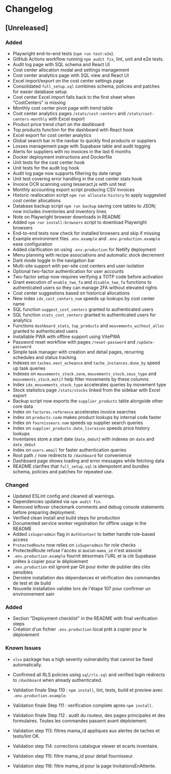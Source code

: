 # Changelog

## [Unreleased]
### Added
- Playwright end-to-end tests (`npm run test:e2e`).
- GitHub Actions workflow running `npm audit fix`, lint, unit and e2e tests.
- Audit log page with SQL schema and React UI
- Cost center allocation modal and settings management
- Cost center analytics page with SQL view and React UI
- Excel import/export on the cost center settings page
- Consolidated `full_setup.sql` combines schema, policies and patches for easier database setup
- Cost center Excel import falls back to the first sheet when "CostCenters" is missing
- Monthly cost center pivot page with trend table
- Cost center analytics pages `/stats/cost-centers` and `/stats/cost-centers-monthly` with Excel export
- Product price trend chart on the dashboard
- Top products function for the dashboard with React hook
- Excel export for cost center analytics
- Global search bar in the navbar to quickly find products or suppliers
- Losses management page with Supabase table and audit logging
- Alerts for suppliers with no invoices in the last 6 months
- Docker deployment instructions and Dockerfile
- Unit tests for the cost center hook
- Unit tests for the audit log hook
- Audit log page now supports filtering by date range
- Unit test covering error handling in the cost center stats hook
- Invoice OCR scanning using tesseract.js with unit test
- Monthly accounting export script producing CSV invoices
- Historic reallocation script `npm run allocate:history` to apply suggested cost center allocations
- Database backup script `npm run backup` saving core tables to JSON;
  now includes inventories and inventory lines
- Note on Playwright browser downloads in README
- Added `npm run install:browsers` script to download Playwright browsers
- End-to-end tests now check for installed browsers and skip if missing
- Example environment files `.env.example` and `.env.production.example` ease configuration
- Added clarification on using `.env.production` for Netlify deployment
- Menu planning with recipe associations and automatic stock decrement
- Dark mode toggle in the navigation bar
- Multi-site support with per-site cost centers and user isolation
- Optional two-factor authentication for user accounts
- Two-factor setup now requires verifying a TOTP code before activation
- Grant execution of `enable_two_fa` and `disable_two_fa` functions to authenticated users so they can manage 2FA without elevated rights
- Cost center suggestions based on historical allocations
- New index `idx_cost_centers_nom` speeds up lookups by cost center name
- SQL function `suggest_cost_centers` granted to authenticated users
- SQL function `stats_cost_centers` granted to authenticated users for analytics
- Functions `dashboard_stats`, `top_products` and `mouvements_without_alloc` granted to authenticated users
- Installable PWA with offline support using VitePWA
- Password reset workflow with pages `/reset-password` and `/update-password`
- Simple task manager with creation and detail pages, recurring schedules and status tracking
- Indexes on `taches.next_echeance` and `tache_instances.done_by` speed up task queries
- Indexes on `mouvements_stock.zone`, `mouvements_stock.sous_type` and
  `mouvements_stock.motif` help filter movements by these columns
- Index `idx_mouvements_stock_type` accelerates queries by movement type
- Stock statistics page `/stats/stocks` linked from the sidebar with Excel export
- Backup script now exports the `supplier_products` table alongside other core data
- Index on `factures.reference` accelerates invoice searches
- Index on `products.code` makes product lookups by internal code faster
- Index on `fournisseurs.nom` speeds up supplier search queries
- Index on `supplier_products.date_livraison` speeds price history lookups
- Inventaires store a start date (`date_debut`) with indexes on `date` and `date_debut`
- Index on `users.email` for faster authentication queries
- Root path `/` now redirects to `/dashboard` for convenience
- Dashboard page shows loading and error messages while fetching data
- README clarifies that `full_setup.sql` is idempotent and bundles schema,
  policies and patches for repeated use.

### Changed
- Updated ESLint config and cleaned all warnings.
- Dependencies updated via `npm audit fix`.
- Removed leftover checkmark comments and debug console statements
  before preparing deployment.
- Verified clean install and build steps for production
- Documented service worker registration for offline usage in the README
- Added `isSuperadmin` flag in `AuthContext` to better handle role-based access
- `ProtectedRoute` now relies on `isSuperadmin` for role checks
- ProtectedRoute refuse l'accès si aucun `mama_id` n'est associé
- `.env.production.example` fournit désormais l'URL et la clé Supabase prêtes
  à copier pour le déploiement
- `.env.production` est ignoré par Git pour éviter de publier des clés sensibles
- Dernière installation des dépendances et vérification des commandes de test et de build
- Nouvelle installation validée lors de l'étape 107 pour confirmer un environnement sain
### Added
- Section "Deployment checklist" in the README with final verification steps
- Création d'un fichier `.env.production` local prêt à copier pour le déploiement

### Known Issues
- `xlsx` package has a high severity vulnerability that cannot be fixed automatically.

- Confirmed all RLS policies using `sql/rls.sql` and verified login redirects to `/dashboard` when already authenticated.
- Validation finale Step 110 : `npm install`, lint, tests, build et preview avec `.env.production.example`.
- Validation finale Step 111 : verification complete apres `npm install`.

- Validation finale Step 112 : audit du routeur, des pages principales et des formulaires. Toutes les commandes passent avant déploiement.
- Validation step 113: filtres mama_id appliques aux alertes de taches et tests/lint OK.
- Validation step 114: corrections catalogue viewer et ecarts inventaire.

- Validation step 115: filtre mama_id pour detail fournisseur.
- Validation step 116: filtre mama_id pour la page InvitationsEnAttente.

